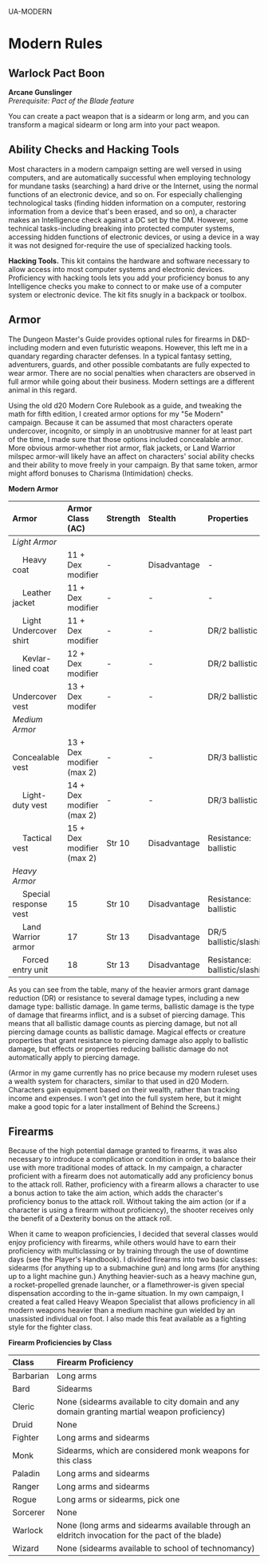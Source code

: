 UA-MODERN
# Modern Rules

## Warlock Pact Boon

**Arcane Gunslinger**  
*Prerequisite: Pact of the Blade feature*

You can create a pact weapon that is a sidearm or long arm, and you can transform a magical sidearm or long arm into your pact weapon.

## Ability Checks and Hacking Tools

Most characters in a modern campaign setting are well versed in using computers, and are automatically successful when employing technology for mundane tasks (searching) a hard drive or the Internet, using the normal functions of an electronic device, and so on. For especially challenging technological tasks (finding hidden information on a computer, restoring information from a device that's been erased, and so on), a character makes an Intelligence check against a DC set by the DM. However, some technical tasks-including breaking into protected computer systems, accessing hidden functions of electronic devices, or using a device in a way it was not designed for-require the use of specialized hacking tools.

**Hacking Tools.** This kit contains the hardware and software necessary to allow access into most computer systems and electronic devices. Proficiency with hacking tools lets you add your proficiency bonus to any Intelligence checks you make to connect to or make use of a computer system or electronic device. The kit fits snugly in a backpack or toolbox.

## Armor

The Dungeon Master's Guide provides optional rules for firearms in D&D-including modern and even futuristic weapons. However, this left me in a quandary regarding character defenses. In a typical fantasy setting, adventurers, guards, and other possible combatants are fully expected to wear armor. There are no social penalties when characters are observed in full armor while going about their business. Modern settings are a different animal in this regard.

Using the old d20 Modern Core Rulebook as a guide, and tweaking the math for fifth edition, I created armor options for my "5e Modern" campaign. Because it can be assumed that most characters operate undercover, incognito, or simply in an unobtrusive manner for at least part of the time, I made sure that those options included concealable armor. More obvious armor-whether riot armor, flak jackets, or Land Warrior milspec armor-will likely have an affect on characters' social ability checks and their ability to move freely in your campaign. By that same token, armor might afford bonuses to Charisma (Intimidation) checks.

**Modern Armor**

| Armor | Armor Class (AC) | Strength | Stealth | Properties | Weight
|:------|:-----------------|:---------|:--------|:-----------|:------
| *Light Armor*
| &emsp; Heavy coat | 11 + Dex modifier | - | Disadvantage | - | 6 lb.
| &emsp; Leather jacket | 11 + Dex modifier | - | - | - | 4 lb.
| &emsp; Light Undercover shirt | 11 + Dex modifier | - | - | DR/2 ballistic | 2 lb.
| &emsp; Kevlar-lined coat | 12 + Dex modifier | - | - | DR/2 ballistic | 8 lb.
| &emsp; Undercover vest | 13 + Dex modifer | - | - | DR/2 ballistic | 3 lb.
| *Medium Armor*
| &emsp; Concealable vest | 13 + Dex modifier (max 2) | - | - | DR/3 ballistic | 4 lb.
| &emsp; Light-duty vest | 14 + Dex modifier (max 2) | - | - | DR/3 ballistic | 8 lb.
| &emsp; Tactical vest | 15 + Dex modifier (max 2) | Str 10 | Disadvantage | Resistance: ballistic | 10 lb.
| *Heavy Armor*
| &emsp; Special response vest | 15 | Str 10 | Disadvantage | Resistance: ballistic | 15 lb.
| &emsp; Land Warrior armor | 17 | Str 13 | Disadvantage | DR/5 ballistic/slashing | 10 lb.
| &emsp; Forced entry unit | 18 | Str 13 | Disadvantage | Resistance: ballistic/slashing | 20 lb.

As you can see from the table, many of the heavier armors grant damage reduction (DR) or resistance to several damage types, including a new damage type: ballistic damage. In game terms, ballistic damage is the type of damage that firearms inflict, and is a subset of piercing damage. This means that all ballistic damage counts as piercing damage, but not all piercing damage counts as ballistic damage. Magical effects or creature properties that grant resistance to piercing damage also apply to ballistic damage, but effects or properties reducing ballistic damage do not automatically apply to piercing damage.

(Armor in my game currently has no price because my modern ruleset uses a wealth system for characters, similar to that used in d20 Modern. Characters gain equipment based on their wealth, rather than tracking income and expenses. I won't get into the full system here, but it might make a good topic for a later installment of Behind the Screens.)

## Firearms

Because of the high potential damage granted to firearms, it was also necessary to introduce a complication or condition in order to balance their use with more traditional modes of attack. In my campaign, a character proficient with a firearm does not automatically add any proficiency bonus to the attack roll. Rather, proficiency with a firearm allows a character to use a bonus action to take the aim action, which adds the character's proficiency bonus to the attack roll. Without taking the aim action (or if a character is using a firearm without proficiency), the shooter receives only the benefit of a Dexterity bonus on the attack roll.

When it came to weapon proficiencies, I decided that several classes would enjoy proficiency with firearms, while others would have to earn their proficiency with multiclassing or by training through the use of downtime days (see the Player's Handbook). I divided firearms into two basic classes: sidearms (for anything up to a submachine gun) and long arms (for anything up to a light machine gun.) Anything heavier-such as a heavy machine gun, a rocket-propelled grenade launcher, or a flamethrower-is given special dispensation according to the in-game situation. In my own campaign, I created a feat called Heavy Weapon Specialist that allows proficiency in all modern weapons heavier than a medium machine gun wielded by an unassisted individual on foot. I also made this feat available as a fighting style for the fighter class.

**Firearm Proficiencies by Class**

| Class     | Firearm Proficiency |
|:----------|:--------------------|
| Barbarian | Long arms
| Bard      | Sidearms
| Cleric    | None (sidearms available to city domain and any domain granting martial weapon proficiency)
| Druid     | None
| Fighter   | Long arms and sidearms
| Monk      | Sidearms, which are considered monk weapons for this class
| Paladin   | Long arms and sidearms
| Ranger    | Long arms and sidearms
| Rogue     | Long arms or sidearms, pick one
| Sorcerer  | None
| Warlock   | None (long arms and sidearms available through an eldritch invocation for the pact of the blade)
| Wizard    | None (sidearms available to school of technomancy)
